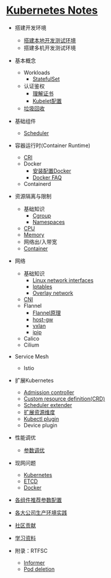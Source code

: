 # [Kubernetes Notes](https://hex108.gitbook.io/kubernetes-notes/)

* 搭建开发环境
  * [搭建本地开发测试环境](install-kubernetes/install-local-k8s.md)
  * 搭建多机开发测试环境
* 基本概念
  * Workloads
    * [StatefulSet](basic-concepts/workloads/statefulset.md)
  * 认证鉴权
    * [理解证书](basic-concepts/authentication-authorization/certificate.md)
    * [Kubelet配置](basic-concepts/authentication-authorization/kubelet.md)
  * [垃圾回收](basic-concepts/garbage-collection.md)
* 基础组件
  * [Scheduler](basic-components/scheduler.md)
* 容器运行时(Container Runtime)
  * [CRI](container-runtime/cri.md)
  * Docker
    * [安装配置Docker](container-runtime/docker/install-and-configure-docker.md)
    * [Docker FAQ](container-runtime/docker/docker-faq.md)
  * Containerd
* 资源隔离与限制
  - 基础知识
    - [Cgroup](resource-isolation/cgroup.md)
    - [Namespaces](resource-isolation/namespace.md)
  - [CPU](resource-isolation/cpu.md)
  - [Memory](resource-isolation/memory.md)
  - 网络出/入带宽
  - [Container](resource-isolation/container.md)
* 网络
  * 基础知识
    * [Linux network interfaces](network/linux-network-interfaces.md)
    * [Iptables](network/iptables.md)
    * [Overlay network](network/overlay-network.md)
  * [CNI](network/cni.md)
  * Flannel
    * [Flannel原理](network/flannel/flannel.md)
    * [host-gw](network/flannel/host-gw.md)
    * [vxlan](network/flannel/vxlan.md)
    * [ipip](network/flannel/ipip.md)
  * Calico
  * Cilium
* Service Mesh
  * Istio
* 扩展Kubernetes
  * [Admission controller](extending-kubernetes/admission-controller.md)
  * [Custom resource definition(CRD)](extending-kubernetes/crd.md)
  * [Scheduler extender](extending-kubernetes/scheduler-extender.md)
  * [扩展资源维度](extending-kubernetes/extending-resource.md)
  * [Kubectl plugin](extending-kubernetes/kubectl-plugin.md)
  * Device plugin
* 性能调优
  * [参数调优](performance-tunning/parameters-tunning.md)
* 现网问题
  * [Kubernetes](bugs-in-production/kubernetes.md)
  * [ETCD](bugs-in-production/etcd.md)
  * [Docker](bugs-in-production/docker.md)
* [各组件推荐参数配置](components_configure.md)
* [各大公司生产环境实践](usecases-in-production.md)
* [社区贡献](how-to-contribute.md)
* [学习资料](learning-materials.md)
* 附录：RTFSC

  * [Informer](RTFSC/informer.md)
  * [Pod deletion](RTFSC/pod-deletion.md)